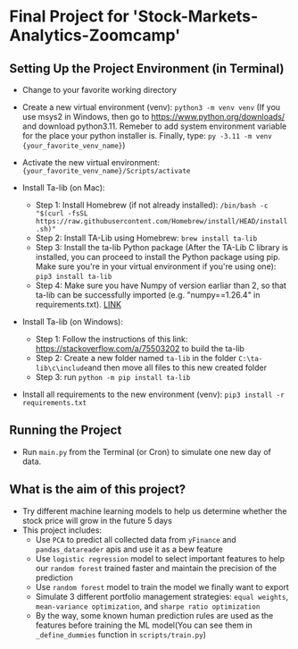 # Final Project for 'Stock-Markets-Analytics-Zoomcamp'

## Setting Up the Project Environment (in Terminal)
* Change to your favorite working directory
* Create a new virtual environment (venv): `python3 -m venv venv` 
(If you use msys2 in Windows, then go to https://www.python.org/downloads/ and download python3.11.
Remeber to add system environment variable for the place your python installer is.
Finally, type: `py -3.11 -m venv {your_favorite_venv_name}`)
* Activate the new virtual environment: `{your_favorite_venv_name}/Scripts/activate`

* Install Ta-lib (on Mac):
  * Step 1: Install Homebrew (if not already installed): `/bin/bash -c "$(curl -fsSL https://raw.githubusercontent.com/Homebrew/install/HEAD/install.sh)"`
  * Step 2: Install TA-Lib using Homebrew: `brew install ta-lib`
  * Step 3: Install the ta-lib Python package (After the TA-Lib C library is installed, you can proceed to install the Python package using pip. Make sure you're in your virtual environment if you're using one):
`pip3 install ta-lib`
  * Step 4: Make sure you have Numpy of version earliar than 2, so that ta-lib can be successfully imported (e.g. "numpy==1.26.4" in requirements.txt). [LINK](https://stackoverflow.com/questions/78634235/numpy-dtype-size-changed-may-indicate-binary-incompatibility-expected-96-from)

* Install Ta-lib (on Windows):
  * Step 1: Follow the instructions of this link: https://stackoverflow.com/a/75503202 to build the ta-lib 
  * Step 2: Create a new folder named `ta-lib` in the folder `C:\ta-lib\c\include`and then move all files to this new created folder
  * Step 3: run `python -m pip install ta-lib` 

* Install all requirements to the new environment (venv): `pip3 install -r requirements.txt`

## Running the Project
* Run `main.py` from the Terminal (or Cron) to simulate one new day of data.

## What is the aim of this project?
* Try different machine learning models to help us determine whether the stock price will grow in the future 5 days
* This project includes:
  * Use `PCA` to predict all collected data from `yFinance` and `pandas_datareader` apis and use it as a bew feature
  * Use `logistic regression` model to select important features to help our `random forest` trained faster and maintain the precision of the prediction
  * Use `random forest` model to train the model we finally want to export
  * Simulate 3 different portfolio management strategies: `equal weights`, `mean-variance optimization`, and `sharpe ratio optimization`
  * By the way, some known human prediction rules are used as the features before training the ML model(You can see them in `_define_dummies` function in `scripts/train.py`)